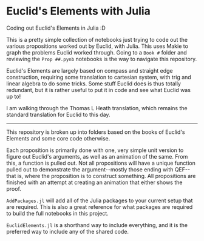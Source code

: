 # Euclid's Elements with Julia

Coding out Euclid's Elements in Julia :D

This is a pretty simple collection of notebooks just trying to code out the various propositions worked out by Euclid, with Julia. This uses Makie to graph the problems Euclid worked through. Going to a `Book #` folder and reviewing the `Prop ##.pynb` notebooks is the way to navigate this repository.

Euclid's Elements are largely based on compass and straight edge construction, requiring some translation to cartesian system, with trig and linear algebra to do some tricks. Some stuff Euclid does is thus totally redundant, but it is rather useful to put it in code and see what Euclid was up to!

I am walking through the Thomas L Heath translation, which remains the standard translation for Euclid to this day.

---

This repository is broken up into folders based on the books of Euclid's Elements and some core code otherwise.

Each proposition is primarily done with one, very simple unit version to figure out Euclid's arguments, as well as an animation of the same. From this, a function is pulled out. Not all propositions will have a unique function pulled out to demonstrate the argument--mostly those ending with QEF--that is, where the proposition is to construct something. All propositions are finished with an attempt at creating an animation that either shows the proof.

`AddPackages.jl` will add all of the Julia packages to your current setup that are required. This is also a great reference for what packages are required to build the full notebooks in this project.

`EuclidElements.jl` is a shorthand way to include everything, and it is the preferred way to include any of the shared code.
